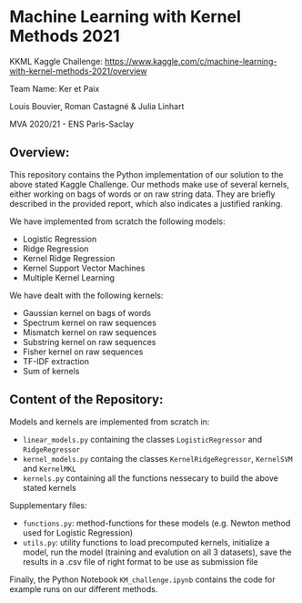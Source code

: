 # Machine Learning with Kernel Methods 2021
KKML Kaggle Challenge: https://www.kaggle.com/c/machine-learning-with-kernel-methods-2021/overview 

Team Name: Ker et Paix

Louis Bouvier, Roman Castagné & Julia Linhart

MVA 2020/21 - ENS Paris-Saclay

## Overview:

This repository contains the Python implementation of our solution to the above stated Kaggle Challenge. Our methods make use of several kernels, either working on bags of words or on raw string data. They are briefly described in the provided report, which also indicates a justified ranking.

We have implemented from scratch the following models:
  - Logistic Regression
  - Ridge Regression
  - Kernel Ridge Regression
  - Kernel Support Vector Machines
  - Multiple Kernel Learning
 
 We have dealt with the following kernels:
  - Gaussian kernel on bags of words
  - Spectrum kernel on raw sequences
  - Mismatch kernel on raw sequences
  - Substring kernel on raw sequences
  - Fisher kernel on raw sequences
  - TF-IDF extraction
  - Sum of kernels
  
## Content of the Repository:
  
Models and kernels are implemented from scratch in:
  - ```linear_models.py``` containing the classes ```LogisticRegressor``` and ```RidgeRegressor```
  - ```kernel_models.py``` containg the classes ```KernelRidgeRegressor```, ```KernelSVM``` and ```KernelMKL```
  - ```kernels.py``` containing all the functions nessecary to build the above stated kernels 

Supplementary files:
- ```functions.py```: method-functions for these models (e.g. Newton method used for Logistic Regression) 
- ```utils.py```: utility functions to load precomputed kernels, initialize a model, run the model (training and evalution on all 3 datasets), save the results in a .csv file of right format to be use as submission file

Finally, the Python Notebook ```KM_challenge.ipynb``` contains the code for example runs on our different methods. 


  
  
